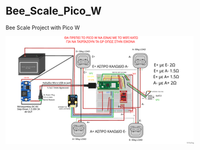 # Bee_Scale_Pico_W
Bee Scale Project with Pico W 

![Preview](https://github.com/dannyswolf/Bee_Scale_Pico_W/blob/master/images/%CE%94%CE%B9%CE%AC%CE%B3%CF%81%CE%B1%CE%BC%CE%BC%CE%B1.png)

